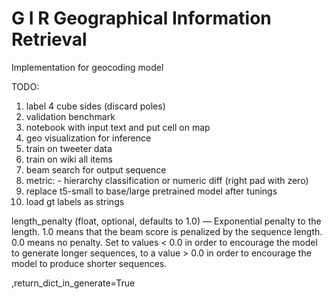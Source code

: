 # G I R  Geographical Information Retrieval

Implementation for geocoding model 


TODO: 
1. label 4 cube sides (discard poles)
2. validation benchmark  
3. notebook with input text and put cell on map 
4. geo visualization for inference 
5. train on tweeter data
6. train on wiki all items 
7. beam search for output sequence 
8. metric: - hierarchy classification or numeric diff (right pad with zero)  
9. replace t5-small to base/large pretrained model after tunings
10. load gt labels as strings

length_penalty (float, optional, defaults to 1.0) — Exponential penalty to the length. 1.0 means that the beam score is penalized by the sequence length. 0.0 means no penalty. Set to values < 0.0 in order to encourage the model to generate longer sequences, to a value > 0.0 in order to encourage the model to produce shorter sequences.

,return_dict_in_generate=True
